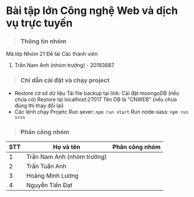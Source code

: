# Bài tập lớn Công nghệ Web và dịch vụ trực tuyến
> ### Thông tin nhóm
Mã lớp
Nhóm 21
Đề tài
Các thành viên
1. Trần Nam Anh (nhóm trưởng) - 20183687
> ### Chỉ dẫn cài đặt và chạy  project
- Restore cơ sở dữ liệu
Tải file backup tại link:
Cài đặt moongoDB (nếu chưa có)
Restore tại localhost:27017 
Tên DB là "CNWEB" (nếu chưa đúng thì thay đổi lại)
- Các lệnh chạy Projetc
Run sever: `npm run start`
Run node-sass: `npm run scss`

> ### Phân công nhóm 
| STT | Họ và tên | Phân công nhóm | 
| ----- | ---------- | -------------- |
| 1 | Trần Nam Anh (nhóm trưởng) |  | 
| 2 | Trần Tuấn Anh            |               | 
| 3  | Hoàng Minh Lương            |               | 
| 4  | Nguyễn Tiến Đạt           |               | 


